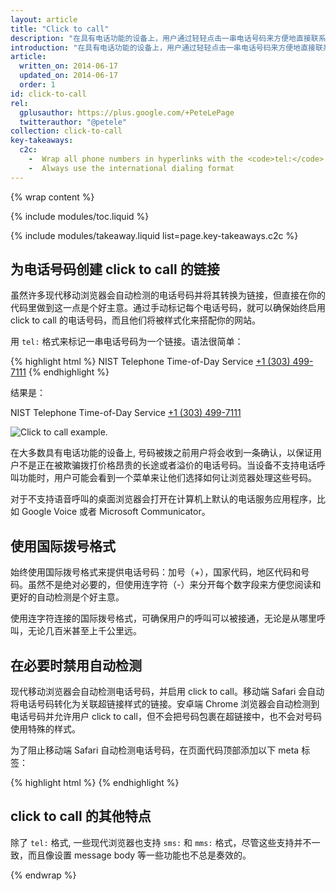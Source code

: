 ```yaml
---
layout: article
title: "Click to call"
description: "在具有电话功能的设备上，用户通过轻轻点击一串电话号码来方便地直接联系你，这通常被称作 Click to call。"
introduction: "在具有电话功能的设备上，用户通过轻轻点击一串电话号码来方便地直接联系你，这通常被称作 Click to call。"
article:
  written_on: 2014-06-17
  updated_on: 2014-06-17
  order: 1
id: click-to-call
rel:
  gplusauthor: https://plus.google.com/+PeteLePage
  twitterauthor: "@petele"
collection: click-to-call
key-takeaways:
  c2c: 
    -  Wrap all phone numbers in hyperlinks with the <code>tel:</code> schema
    -  Always use the international dialing format
---
```


{% wrap content %}
<style type="text/css">
  img.center {
    display: block;
    margin-left: auto;
    margin-right: auto;
  }
</style>

{% include modules/toc.liquid %}

{% include modules/takeaway.liquid list=page.key-takeaways.c2c %}

## 为电话号码创建 click to call 的链接

虽然许多现代移动浏览器会自动检测的电话号码并将其转换为链接，但直接在你的代码里做到这一点是个好主意。通过手动标记每个电话号码，就可以确保始终启用 click to call 的电话号码，而且他们将被样式化来搭配你的网站。

用 `tel:` 格式来标记一串电话号码为一个链接。语法很简单：

{% highlight html %}
NIST Telephone Time-of-Day Service <a href="tel:+1-303-499-7111">+1 (303) 499-7111</a>
{% endhighlight %}

结果是：

NIST Telephone Time-of-Day Service <a href="tel:+1-303-499-7111">+1 (303) 499-7111</a>

<img src="images/click-to-call_framed.jpg" class="center" alt="Click to call example.">

在大多数具有电话功能的设备上, 号码被拨之前用户将会收到一条确认，以保证用户不是正在被欺骗拨打价格昂贵的长途或者溢价的电话号码。当设备不支持电话呼叫功能时，用户可能会看到一个菜单来让他们选择如何让浏览器处理这些号码。

对于不支持语音呼叫的桌面浏览器会打开在计算机上默认的电话服务应用程序，比如 Google Voice 或者 Microsoft Communicator。

## 使用国际拨号格式

始终使用国际拨号格式来提供电话号码：加号（+），国家代码，地区代码和号码。虽然不是绝对必要的，但使用连字符（-）来分开每个数字段来方便您阅读和更好的自动检测是个好主意。

使用连字符连接的国际拨号格式，可确保用户的呼叫可以被接通，无论是从哪里呼叫，无论几百米甚至上千公里远。

## 在必要时禁用自动检测

现代移动浏览器会自动检测电话号码，并启用 click to call。移动端 Safari 会自动将电话号码转化为关联超链接样式的链接。安卓端 Chrome 浏览器会自动检测到电话号码并允许用户 click to call，但不会把号码包裹在超链接中，也不会对号码使用特殊的样式。

为了阻止移动端 Safari 自动检测电话号码，在页面代码顶部添加以下 meta 标签：

{% highlight html %}
<meta name="format-detection" content="telephone=no">
{% endhighlight %}

## click to call 的其他特点

除了 `tel:` 格式, 一些现代浏览器也支持 `sms:` 和 `mms:` 格式，尽管这些支持并不一致，而且像设置 message body 等一些功能也不总是奏效的。

{% endwrap %}

